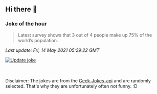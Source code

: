 ## Hi there 👋

### Joke of the hour
<!-- joke -->
>Latest survey shows that 3 out of 4 people make up 75% of the world’s population.
<!-- /joke -->

*Last update: Fri, 14 May 2021 05:29:22 GMT*

[![Update joke](https://github.com/nclskfm/nclskfm/actions/workflows/joke.yml/badge.svg)](https://github.com/nclskfm/nclskfm/actions/workflows/joke.yml)

<br><br>
Disclaimer: The jokes are from the [Geek-Jokes-api](https://github.com/sameerkumar18/geek-joke-api) and are randomly selected. That's why they are unfortunately often not funny. :D
